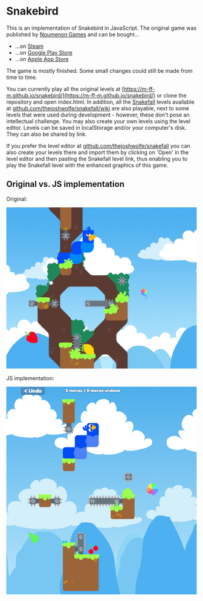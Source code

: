 # Snakebird

This is an implementation of Snakebird in JavaScript. The original
game was published by [Noumenon Games](http://noumenongames.com/)
and can be bought...
* ...on [Steam](https://store.steampowered.com/app/357300/Snakebird/)
* ...on [Google Play Store](https://play.google.com/store/apps/details?id=com.NoumenonGames.SnakeBird_Touch)
* ...on [Apple App Store](https://itunes.apple.com/de/app/snakebird/id1087075743?mt=8)

The game is mostly finished. Some small changes could still be made from time to time.

You can currently play all the original levels at
[https://m-ff-m.github.io/snakebird/](https://m-ff-m.github.io/snakebird/) or clone the
repository and open index.html. In addition, all the
[Snakefall](https://github.com/thejoshwolfe/snakefall) levels available at
[github.com/thejoshwolfe/snakefall/wiki](https://github.com/thejoshwolfe/snakefall/wiki)
are also playable, next to some levels that were used during development - however,
these don't pose an intellectual challenge. You may also create your own levels using
the level editor. Levels can be saved in localStorage and/or your computer's disk.
They can also be shared by link.

If you prefer the level editor at [github.com/thejoshwolfe/snakefall](https://github.com/thejoshwolfe/snakefall)
you can also create your levels there and import them by clicking on 'Open' in the
level editor and then pasting the Snakefall level link, thus enabling you to play
the Snakefall level with the enhanced graphics of this game.

## Original vs. JS implementation

Original:

![Original Snakebird game](Original.png "Original game graphics")

JS implementation:

![Reimplemented Snakebird game](Fake.png "JS game graphics")